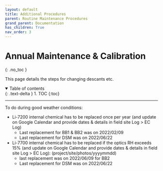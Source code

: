 ```yaml
---
layout: default
title: Additional Procedures
parent: Routine Maintenance Procedures
grand_parent: Documentation
has_children: True
nav_order: 3
---
```


#  Annual Maintenance & Calibration
{: .no_toc }

This page details the steps for changing descants etc. 

<details open markdown="block">
  <summary>
    Table of contents
  </summary>
  {: .text-delta }
1. TOC
{:toc}
</details>

---


To do during good weather conditions:
* Li-7200 internal chemical has to be replaced once per year (and update on Google Calendar and provide dates & details in field site Log > EC Log) 
	* Last replacement for BB1 & BB2  was on 2022/02/09
	* Last replacement for DSM was on 2022/06/22
* Li-7700 internal chemical has to be replaced if the optics RH exceeds 15% (and update on Google Calendar and provide dates & details in field site Log > EC Log): (project/site/photos/yyyymmdd)
	* last replacement was on 2022/06/09 for BB2
	* Last replacement for DSM was on 2022/06/22
 